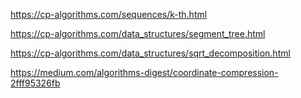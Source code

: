 https://cp-algorithms.com/sequences/k-th.html

https://cp-algorithms.com/data_structures/segment_tree.html

https://cp-algorithms.com/data_structures/sqrt_decomposition.html

https://medium.com/algorithms-digest/coordinate-compression-2fff95326fb
